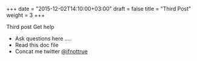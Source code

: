 +++
date = "2015-12-02T14:10:00+03:00"
draft = false
title = "Third Post"
weight = 3
+++

Third post
Get help

- Ask questions here ....
- Read this doc file
- Concat me twitter [@ifnottrue](https://twitter.com/@ifnottrue)
